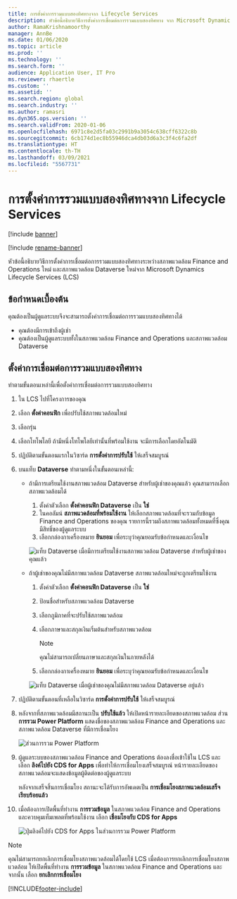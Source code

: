 ```yaml
---
title: การตั้งค่าการรวมแบบสองทิศทางจาก Lifecycle Services
description: หัวข้อนี้อธิบายวิธีการตั้งค่าการเชื่อมต่อการรวมแบบสองทิศทาง จาก Microsoft Dynamics Lifecycle Services (LCS)
author: RamaKrishnamoorthy
manager: AnnBe
ms.date: 01/06/2020
ms.topic: article
ms.prod: ''
ms.technology: ''
ms.search.form: ''
audience: Application User, IT Pro
ms.reviewer: rhaertle
ms.custom: ''
ms.assetid: ''
ms.search.region: global
ms.search.industry: ''
ms.author: ramasri
ms.dyn365.ops.version: ''
ms.search.validFrom: 2020-01-06
ms.openlocfilehash: 6971c8e2d5fa03c2991b9a3054c638cff6322c8b
ms.sourcegitcommit: 6cb174d1ec8b55946dca4db03d6a3c3f4c6fa2df
ms.translationtype: HT
ms.contentlocale: th-TH
ms.lasthandoff: 03/09/2021
ms.locfileid: "5567731"
---
```

# <a name="dual-write-setup-from-lifecycle-services"></a>การตั้งค่าการรวมแบบสองทิศทางจาก Lifecycle Services

[!include [banner](../../includes/banner.md)]

[!include [rename-banner](~/includes/cc-data-platform-banner.md)]

หัวข้อนี้อธิบายวิธีการตั้งค่าการเชื่อมต่อการรวมแบบสองทิศทางระหว่างสภาพแวดล้อม Finance and Operations ใหม่ และสภาพแวดล้อม Dataverse ใหม่จาก Microsoft Dynamics Lifecycle Services (LCS)

## <a name="prerequisites"></a>ข้อกำหนดเบื้องต้น

คุณต้องเป็นผู้ดูแลระบบจึงจะสามารถตั้งค่าการเชื่อมต่อการรวมแบบสองทิศทางได้

+ คุณต้องมีการเข้าถึงผู้เช่า
+ คุณต้องเป็นผู้ดูแลระบบทั้งในสภาพแวดล้อม Finance and Operations และสภาพแวดล้อม Dataverse

## <a name="set-up-a-dual-write-connection"></a>ตั้งค่าการเชื่อมต่อการรวมแบบสองทิศทาง

ทำตามขั้นตอนเหล่านี้เพื่อตั้งค่าการเชื่อมต่อการรวมแบบสองทิศทาง

1. ใน LCS ไปที่โครงการของคุณ
2. เลือก **ตั้งค่าคอนฟิก** เพื่อปรับใช้สภาพแวดล้อมใหม่
3. เลือกรุ่น 
4. เลือกโทโพโลยี ถ้ามีหนึ่งโทโพโลยีเท่านั้นที่พร้อมใช้งาน จะมีการเลือกโดยอัตโนมัติ
5. ปฏิบัติตามขั้นตอนแรกในวิซาร์ด **การตั้งค่าการปรับใช้** ให้เสร็จสมบูรณ์
6. บนแท็บ **Dataverse** ทำตามหนึ่งในขั้นตอนเหล่านี้:

    - ถ้ามีการเตรียมใช้งานสภาพแวดล้อม Dataverse สำหรับผู้เช่าของคุณแล้ว คุณสามารถเลือกสภาพแวดล้อมได้

        1. ตั้งค่าตัวเลือก **ตั้งค่าคอนฟิก Dataverse** เป็น **ใช่**
        2. ในคอลัมน์ **สภาพแวดล้อมที่พร้อมใช้งาน** ให้เลือกสภาพแวดล้อมที่จะรวมกับข้อมูล Finance and Operations ของคุณ รายการนี้รวมถึงสภาพแวดล้อมทั้งหมดที่ซึ่งคุณมีสิทธิ์ของผู้ดูแลระบบ
        3. เลือกกล่องกาเครื่องหมาย **ยินยอม** เพื่อระบุว่าคุณยอมรับข้อกำหนดและเงื่อนไข

        ![แท็บ Dataverse เมื่อมีการเตรียมใช้งานสภาพแวดล้อม Dataverse สำหรับผู้เช่าของคุณแล้ว](../dual-write/media/lcs_setup_1.png)

    - ถ้าผู้เช่าของคุณไม่มีสภาพแวดล้อม Dataverse สภาพแวดล้อมใหม่จะถูกเตรียมใช้งาน

        1. ตั้งค่าตัวเลือก **ตั้งค่าคอนฟิก Dataverse** เป็น **ใช่**
        2. ป้อนชื่อสำหรับสภาพแวดล้อม Dataverse
        3. เลือกภูมิภาคที่จะปรับใช้สภาพแวดล้อม
        4. เลือกภาษาและสกุลเงินเริ่มต้นสำหรับสภาพแวดล้อม

            > [!NOTE]
            > คุณไม่สามารถเปลี่ยนภาษาและสกุลเงินในภายหลังได้

        5. เลือกกล่องกาเครื่องหมาย **ยินยอม** เพื่อระบุว่าคุณยอมรับข้อกำหนดและเงื่อนไข

        ![แท็บ Dataverse เมื่อผู้เช่าของคุณไม่มีสภาพแวดล้อม Dataverse อยู่แล้ว](../dual-write/media/lcs_setup_2.png)

7. ปฏิบัติตามขั้นตอนที่เหลือในวิซาร์ด **การตั้งค่าการปรับใช้** ให้เสร็จสมบูรณ์
8. หลังจากที่สภาพแวดล้อมมีสถานะเป็น **ปรับใช้แล้ว** ให้เปิดหน้ารายละเอียดของสภาพแวดล้อม ส่วน **การรวม Power Platform** แสดงชื่อของสภาพแวดล้อม Finance and Operations และสภาพแวดล้อม Dataverse ที่มีการเชื่อมโยง

    ![ส่วนการรวม Power Platform](../dual-write/media/lcs_setup_3.png)

9. ผู้ดูแลระบบของสภาพแวดล้อม Finance and Operations ต้องลงชื่อเข้าใช้ใน LCS และเลือก **ลิงค์ไปยัง CDS for Apps** เพื่อทำให้การเชื่อมโยงเสร็จสมบูรณ์ หน้ารายละเอียดของสภาพแวดล้อมจะแสดงข้อมูลผู้ติดต่อของผู้ดูแลระบบ

    หลังจากเสร็จสิ้นการเชื่อมโยง สถานะจะได้รับการอัพเดตเป็น **การเชื่อมโยงสภาพแวดล้อมเสร็จเรียบร้อยแล้ว**

10. เมื่อต้องการเปิดพื้นที่ทำงาน **การรวมข้อมูล** ในสภาพแวดล้อม Finance and Operations และควบคุมเท็มเพลตที่พร้อมใช้งาน เลือก **เชื่อมโยงกับ CDS for Apps**

    ![ปุ่มลิงค์ไปยัง CDS for Apps ในส่วนการรวม Power Platform](../dual-write/media/lcs_setup_4.png)

> [!NOTE]
> คุณไม่สามารถยกเลิกการเชื่อมโยงสภาพแวดล้อมได้โดยใช้ LCS เมื่อต้องการยกเลิกการเชื่อมโยงสภาพแวดล้อม ให้เปิดพื้นที่ทำงาน **การรวมข้อมูล** ในสภาพแวดล้อม Finance and Operations และจากนั้น เลือก **ยกเลิกการเชื่อมโยง**



[!INCLUDE[footer-include](../../../../includes/footer-banner.md)]